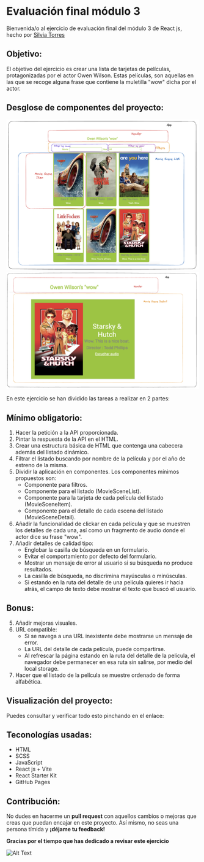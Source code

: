 

# Evaluación final módulo 3 
Bienvenida/o al ejercicio de evaluación final del módulo 3 de React js, hecho por [Silvia Torres](https://www.github.com/Storrecu)

## Objetivo:
El objetivo del ejercicio es crear una lista de tarjetas de películas, protagonizadas por el actor Owen Wilson. 
Estas películas, son aquellas en las que se recoge alguna frase que contiene la muletilla "wow" dicha por el actor.

## Desglose de componentes del proyecto: 
![desglose de componentes de la página principal del proyecto](./src/images/Project.png)
![desglose de componentes de la página del detalle de la película](./src/images/Project-preview-movie-detail.png)

En este ejercicio se han dividido las tareas a realizar en 2 partes:

## Mínimo obligatorio: 

1. Hacer la petición a la API proporcionada.
2. Pintar la respuesta de la API en el HTML.
3. Crear una estructura básica de HTML que contenga una cabecera además del listado dinámico. 
4. Filtrar el listado buscando por nombre de la película y por el año de estreno de la misma.
5. Dividir la aplicación en componentes. Los componentes mínimos propuestos son: 
    - Componente para filtros.
    - Componente para el listado (MovieSceneList).
    - Componente para la tarjeta de cada película del listado (MovieSceneItem).
    - Componente para el detalle de cada escena del listado (MovieSceneDetail).
6. Añadir la funcionalidad de clickar en cada película y que se muestren los detalles de cada una, así como un fragmento de audio donde el actor dice su frase "wow". 
7. Añadir detalles de calidad tipo: 
    - Englobar la casilla de búsqueda en un formulario.
    - Evitar el comportamiento por defecto del formulario.
    - Mostrar un mensaje de error al usuario si su búsqueda no produce resultados.
    - La casilla de búsqueda, no discrimina mayúsculas o minúsculas.
    - Si estando en la ruta del detalle de una película quieres ir hacia atrás, el campo de texto debe mostrar el texto que buscó el usuario.


## Bonus:

5. Añadir mejoras visuales.
6. URL compatible: 
    - Si se navega a una URL inexistente debe mostrarse un mensaje de error.
    - La URL del detalle de cada película, puede compartirse.
    - Al refrescar la página estando en la ruta del detalle de la película, el navegador debe permanecer en esa ruta sin salirse, por medio del local storage.
7. Hacer que el listado de la película se muestre ordenado de forma alfabética.

## Visualización del proyecto: 
Puedes consultar y verificar todo esto pinchando en el enlace:

## Teconologías usadas: 

- HTML
- SCSS
- JavaScript
- React js + Vite
- React Starter Kit
- GitHub Pages

## Contribución: 
No dudes en hacerme un **pull request** con aquellos cambios o mejoras que creas que puedan encajar en este proyecto. 
Así mismo, no seas una persona tímida y **¡déjame tu feedback!**

**Gracias por el tiempo que has dedicado a revisar este ejercicio**

![Alt Text](https://media.giphy.com/media/HDOuOwN45gktUSOd7i/giphy.gif)





